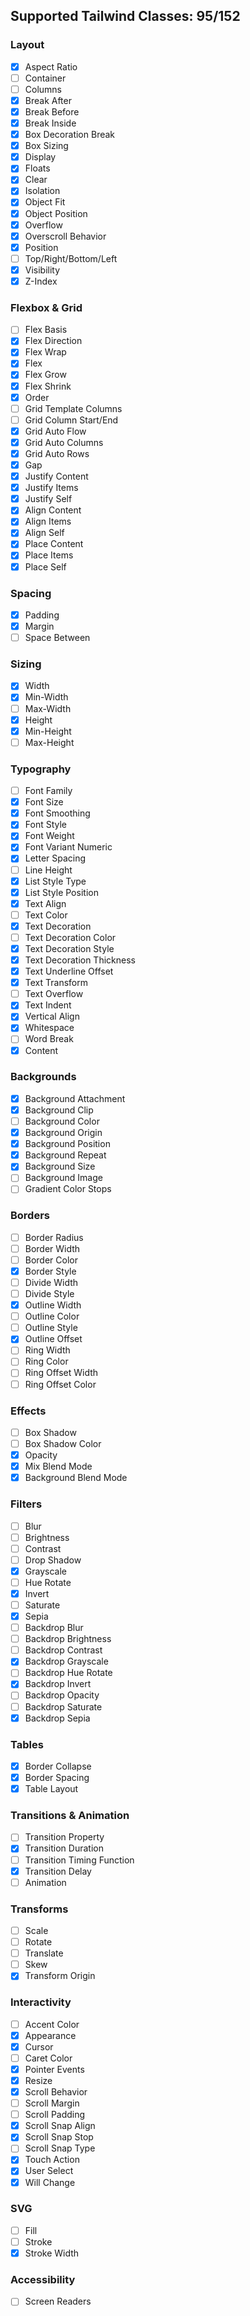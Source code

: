 ## Supported Tailwind Classes: 95/152

### Layout

- [x]  Aspect Ratio
- [ ]  Container
- [ ]  Columns
- [x]  Break After
- [x]  Break Before
- [x]  Break Inside
- [x]  Box Decoration Break
- [x]  Box Sizing
- [x]  Display
- [x]  Floats
- [x]  Clear
- [x]  Isolation
- [x]  Object Fit
- [x]  Object Position
- [x]  Overflow
- [x]  Overscroll Behavior
- [x]  Position
- [ ]  Top/Right/Bottom/Left
- [x]  Visibility
- [x]  Z-Index

### Flexbox & Grid

- [ ] Flex Basis
- [x] Flex Direction
- [x] Flex Wrap
- [x] Flex
- [x] Flex Grow
- [x] Flex Shrink
- [x] Order
- [ ] Grid Template Columns
- [ ] Grid Column Start/End
- [x] Grid Auto Flow
- [x] Grid Auto Columns
- [x] Grid Auto Rows
- [x] Gap
- [x] Justify Content
- [x] Justify Items
- [x] Justify Self
- [x] Align Content
- [x] Align Items
- [x] Align Self
- [x] Place Content
- [x] Place Items
- [x] Place Self

### Spacing

- [x] Padding
- [x] Margin
- [ ] Space Between

### Sizing

- [x] Width
- [x] Min-Width
- [ ] Max-Width
- [x] Height
- [x] Min-Height
- [ ] Max-Height

### Typography

- [ ] Font Family
- [x] Font Size
- [x] Font Smoothing
- [x] Font Style
- [x] Font Weight
- [x] Font Variant Numeric
- [x] Letter Spacing
- [ ] Line Height
- [x] List Style Type
- [x] List Style Position
- [x] Text Align
- [ ] Text Color
- [x] Text Decoration
- [ ] Text Decoration Color
- [x] Text Decoration Style
- [x] Text Decoration Thickness
- [x] Text Underline Offset
- [x] Text Transform
- [ ] Text Overflow
- [x] Text Indent
- [x] Vertical Align
- [x] Whitespace
- [ ] Word Break
- [x] Content

### Backgrounds

- [x] Background Attachment
- [x] Background Clip
- [ ] Background Color
- [x] Background Origin
- [x] Background Position
- [x] Background Repeat
- [x] Background Size
- [ ] Background Image
- [ ] Gradient Color Stops

### Borders

- [ ] Border Radius
- [ ] Border Width
- [ ] Border Color
- [x] Border Style
- [ ] Divide Width
- [ ] Divide Style
- [x] Outline Width
- [ ] Outline Color
- [ ] Outline Style
- [x] Outline Offset
- [ ] Ring Width
- [ ] Ring Color
- [ ] Ring Offset Width
- [ ] Ring Offset Color

### Effects

- [ ] Box Shadow
- [ ] Box Shadow Color
- [x] Opacity
- [x] Mix Blend Mode
- [x] Background Blend Mode

### Filters

- [ ] Blur
- [ ] Brightness
- [ ] Contrast
- [ ] Drop Shadow
- [x] Grayscale
- [ ] Hue Rotate
- [x] Invert
- [ ] Saturate
- [x] Sepia
- [ ] Backdrop Blur
- [ ] Backdrop Brightness
- [ ] Backdrop Contrast
- [x] Backdrop Grayscale
- [ ] Backdrop Hue Rotate
- [x] Backdrop Invert
- [ ] Backdrop Opacity
- [ ] Backdrop Saturate
- [x] Backdrop Sepia

### Tables

- [x] Border Collapse
- [x] Border Spacing
- [x] Table Layout

### Transitions & Animation

- [ ] Transition Property
- [x] Transition Duration
- [ ] Transition Timing Function
- [x] Transition Delay
- [ ] Animation

### Transforms

- [ ] Scale
- [ ] Rotate
- [ ] Translate
- [ ] Skew
- [x] Transform Origin

### Interactivity

- [ ] Accent Color
- [x] Appearance
- [x] Cursor
- [ ] Caret Color
- [x] Pointer Events
- [x] Resize
- [x] Scroll Behavior
- [ ] Scroll Margin
- [ ] Scroll Padding
- [x] Scroll Snap Align
- [x] Scroll Snap Stop
- [ ] Scroll Snap Type
- [x] Touch Action
- [x] User Select
- [x] Will Change

### SVG

- [ ] Fill
- [ ] Stroke
- [x] Stroke Width

### Accessibility
- [ ] Screen Readers